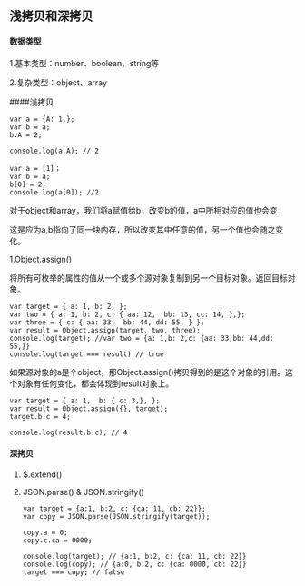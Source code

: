 ## 浅拷贝和深拷贝

#### 数据类型

1.基本类型：number、boolean、string等

2.复杂类型：object、array



####浅拷贝

```
var a = {A: 1,};
var b = a;
b.A = 2;

console.log(a.A); // 2
```

```
var a = [1]；
var b = a;
b[0] = 2;
console.log(a[0]); //2
```



对于object和array，我们将a赋值给b，改变b的值，a中所相对应的值也会变

这是应为a,b指向了同一块内存，所以改变其中任意的值，另一个值也会随之变化。



1.Object.assign()

将所有可枚举的属性的值从一个或多个源对象复制到另一个目标对象。返回目标对象。

```
var target = { a: 1, b: 2, };
var two = { a: 1, b: 2, c: { aa: 12,  bb: 13, cc: 14, },};
var three = { c: { aa: 33,  bb: 44, dd: 55, } };
var result = Object.assign(target, two, three);
console.log(target); //var two = {a: 1,b: 2,c: {aa: 33,bb: 44,dd: 55,}}
console.log(target === result) // true
```



如果源对象的a是个object，那Object.assign()拷贝得到的是这个对象的引用。这个对象有任何变化，都会体现到result对象上。

```
var target = { a: 1,  b: { c: 3,}, };
var result = Object.assign({}, target);
target.b.c = 4;

console.log(result.b.c); // 4
```



#### 深拷贝

1. $.extend()

2. JSON.parse() & JSON.stringify()

   ```
   var target = {a:1, b:2, c: {ca: 11, cb: 22}};
   var copy = JSON.parse(JSON.stringify(target));

   copy.a = 0;
   copy.c.ca = 0000;

   console.log(target); // {a:1, b:2, c: {ca: 11, cb: 22}}
   console.log(copy); // {a:0, b:2, c: {ca: 0000, cb: 22}}
   target === copy; // false
   ```

   ​